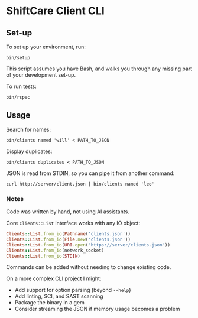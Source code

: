 # ShiftCare Client CLI

## Set-up

To set up your environment, run:

    bin/setup

This script assumes you have Bash, and walks you through any missing part of your development set-up.

To run tests:

    bin/rspec

## Usage

Search for names:

    bin/clients named 'will' < PATH_TO_JSON

Display duplicates:

    bin/clients duplicates < PATH_TO_JSON

JSON is read from STDIN, so you can pipe it from another command:

    curl http://server/client.json | bin/clients named 'leo'

### Notes

Code was written by hand, not using AI assistants.

Core `Clients::List` interface works with any IO object:

```ruby
Clients::List.from_io(Pathname('clients.json'))
Clients::List.from_io(File.new('clients.json'))
Clients::List.from_io(URI.open('https://server/clients.json'))
Clients::List.from_io(network_socket)
Clients::List.from_io(STDIN)
```

Commands can be added without needing to change existing code.

On a more complex CLI project I might:

- Add support for option parsing (beyond `--help`)
- Add linting, SCI, and SAST scanning
- Package the binary in a gem
- Consider streaming the JSON if memory usage becomes a problem
